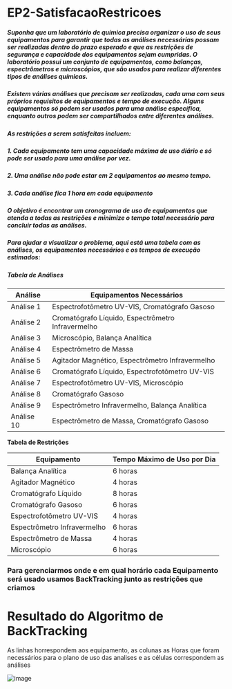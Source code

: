 # EP2-SatisfacaoRestricoes

##### Suponha que um laboratório de química precisa organizar o uso de seus equipamentos para garantir que todas as análises necessárias possam ser realizadas dentro do prazo esperado e que as restrições de segurança e capacidade dos equipamentos sejam cumpridas. O laboratório possui um conjunto de equipamentos, como balanças, espectrômetros e microscópios, que são usados para realizar diferentes tipos de análises químicas.

##### Existem várias análises que precisam ser realizadas, cada uma com seus próprios requisitos de equipamentos e tempo de execução. Alguns equipamentos só podem ser usados para uma análise específica, enquanto outros podem ser compartilhados entre diferentes análises.

##### As restrições a serem satisfeitas incluem:

##### 1. Cada equipamento tem uma capacidade máxima de uso diário e só pode ser usado para uma análise por vez.
##### 2. Uma análise não pode estar em 2 equipamentos ao mesmo tempo.
##### 3. Cada análise fica 1 hora em cada equipamento

##### O objetivo é encontrar um cronograma de uso de equipamentos que atenda a todas as restrições e minimize o tempo total necessário para concluir todas as análises.

##### Para ajudar a visualizar o problema, aqui está uma tabela com as análises, os equipamentos necessários e os tempos de execução estimados:

##### **Tabela de Análises**

| Análise | Equipamentos Necessários |
| --- | --- |
| Análise 1 | Espectrofotômetro UV-VIS, Cromatógrafo Gasoso |
| Análise 2 | Cromatógrafo Líquido, Espectrômetro Infravermelho |
| Análise 3 | Microscópio, Balança Analítica |
| Análise 4 | Espectrômetro de Massa |
| Análise 5 | Agitador Magnético, Espectrômetro Infravermelho |
| Análise 6 | Cromatógrafo Líquido, Espectrofotômetro UV-VIS |
| Análise 7 | Espectrofotômetro UV-VIS, Microscópio |
| Análise 8 | Cromatógrafo Gasoso |
| Análise 9 | Espectrômetro Infravermelho, Balança Analítica |
| Análise 10 | Espectrômetro de Massa, Cromatógrafo Gasoso |

**Tabela de Restrições**

| Equipamento | Tempo Máximo de Uso por Dia |
| --- | --- |
| Balança Analítica | 6 horas |
| Agitador Magnético | 4 horas |
| Cromatógrafo Líquido | 8 horas |
| Cromatógrafo Gasoso | 6 horas |
| Espectrofotômetro UV-VIS | 4 horas |
| Espectrômetro Infravermelho | 6 horas |
| Espectrômetro de Massa | 4 horas |
| Microscópio | 6 horas |

### Para gerenciarmos onde e em qual horário cada Equipamento será usado usamos BackTracking junto as restrições que criamos


# Resultado do Algoritmo de BackTracking

As linhas horrespondem aos equipamento, as colunas as Horas que foram necessários para o plano de uso das analises e as células correspondem as análises

![image](https://user-images.githubusercontent.com/80297874/226154047-5cf485d6-26df-4cac-957e-32b6dffef54e.png)
